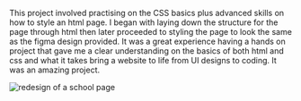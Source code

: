 This project involved practising on the CSS basics plus advanced skills on how to style an html page. I began with laying down the structure for the page through html then later proceeded to styling the page to look the same as the figma design provided. It was a great experience having a hands on project that gave me a clear understanding on the basics of both html and css and what it takes bring a website to life from UI designs to coding. It was an amazing project.

![redesign of a school page](/css_advanced/School%20Page@2x.png)